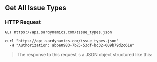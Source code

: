 ## Get All Issue Types

### HTTP Request

`GET https://api.sardynamics.com/issue_types.json`

```shell
curl "https://api.sardynamics.com/issue_types.json"
  -H "Authorization: abbe0983-7b75-53df-bc32-009b79d2c61e"
```

> The response to this request is a JSON object structured like this:

```json

```
